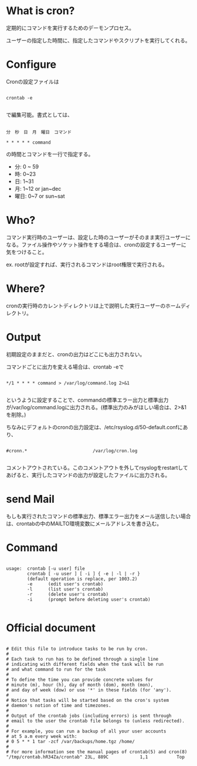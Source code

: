# What is cron?


定期的にコマンドを実行するためのデーモンプロセス。

ユーザーの指定した時間に、指定したコマンドやスクリプトを実行してくれる。

# Configure


Cronの設定ファイルは

```

crontab -e


```

で編集可能。書式としては、

```

分　秒　日　月　曜日　コマンド

* * * * * command

```

の時間とコマンドを一行で指定する。

* 分: 0 ~ 59
* 時: 0~23
* 日: 1~31
* 月: 1\~12 or jan\~dec
* 曜日: 0\~7 or sun\~sat

# Who?

コマンド実行時のユーザーは、設定した時のユーザーがそのまま実行ユーザーになる。ファイル操作やソケット操作をする場合は、cronの設定するユーザーに気をつけること。

ex. rootが設定すれば、実行されるコマンドはroot権限で実行される。

# Where? 

cronの実行時のカレントディレクトリは上で説明した実行ユーザーのホームディレクトリ。

# Output

初期設定のままだと、cronの出力はどこにも出力されない。

コマンドごとに出力を変える場合は、crontab -eで

```

*/1 * * * * command > /var/log/command.log 2>&1


```

というように設定することで、commandの標準エラー出力と標準出力が/var/log/command.logに出力される。(標準出力のみがほしい場合は、2>&1を削除。)

ちなみにデフォルトのcronの出力設定は、/etc/rsyslog.d/50-default.confにあり、

```

#cronn.*                         /var/log/cron.log


```

コメントアウトされている。このコメントアウトを外してrsyslogをrestartしてあげると、実行したコマンドの出力が設定したファイルに出力される。

# send Mail

もしも実行されたコマンドの標準出力、標準エラー出力をメール送信したい場合は、crontabの中のMAILTO環境変数にメールアドレスを書き込む。



# Command

```

usage:  crontab [-u user] file
        crontab [ -u user ] [ -i ] { -e | -l | -r }
		(default operation is replace, per 1003.2)
		-e      (edit user's crontab)
		-l      (list user's crontab)
		-r      (delete user's crontab)
		-i      (prompt before deleting user's crontab)


```

# Official document

```

# Edit this file to introduce tasks to be run by cron.
#
# Each task to run has to be defined through a single line
# indicating with different fields when the task will be run
# and what command to run for the task
#
# To define the time you can provide concrete values for
# minute (m), hour (h), day of month (dom), month (mon),
# and day of week (dow) or use '*' in these fields (for 'any').
#
# Notice that tasks will be started based on the cron's system
# daemon's notion of time and timezones.
#
# Output of the crontab jobs (including errors) is sent through
# email to the user the crontab file belongs to (unless redirected).
#
# For example, you can run a backup of all your user accounts
# at 5 a.m every week with:
# 0 5 * * 1 tar -zcf /var/backups/home.tgz /home/
#
# For more information see the manual pages of crontab(5) and cron(8)
"/tmp/crontab.hR34Za/crontab" 23L, 889C            1,1           Top


```
